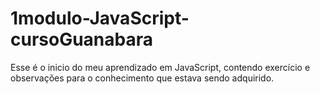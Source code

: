 # 1modulo-JavaScript-cursoGuanabara
Esse é o inicio do meu aprendizado em JavaScript, contendo exercício e observações para o conhecimento que estava sendo adquirido.
